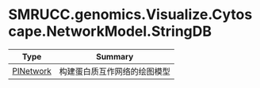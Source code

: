 ﻿
# SMRUCC.genomics.Visualize.Cytoscape.NetworkModel.StringDB

|Type|Summary|
|----|-------|
|[PINetwork](./PINetwork.md)|构建蛋白质互作网络的绘图模型|

